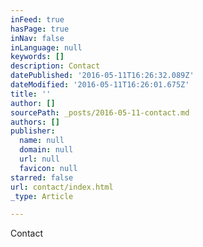```yaml
---
inFeed: true
hasPage: true
inNav: false
inLanguage: null
keywords: []
description: Contact
datePublished: '2016-05-11T16:26:32.089Z'
dateModified: '2016-05-11T16:26:01.675Z'
title: ''
author: []
sourcePath: _posts/2016-05-11-contact.md
authors: []
publisher:
  name: null
  domain: null
  url: null
  favicon: null
starred: false
url: contact/index.html
_type: Article

---
```

Contact